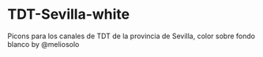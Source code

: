 # TDT-Sevilla-white
Picons para los canales de TDT de la provincia de Sevilla, color sobre fondo blanco by @meliosolo
